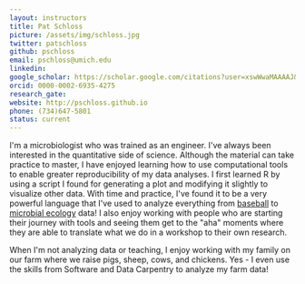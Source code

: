 ```yaml
---
layout: instructors
title: Pat Schloss
picture: /assets/img/schloss.jpg
twitter: patschloss
github: pschloss
email: pschloss@umich.edu
linkedin:
google_scholar: https://scholar.google.com/citations?user=xswWwaMAAAAJ&hl=en
orcid: 0000-0002-6935-4275
research_gate:
website: http://pschloss.github.io
phone: (734)647-5801
status: current
---
```


I'm a microbiologist who was trained as an engineer. I've always been interested in the quantitative side of science. Although the material can take practice to master, I have enjoyed learning how to use computational tools to enable greater reproducibility of my data analyses. I first learned R by using a script I found for generating a plot and modifying it slightly to visualize other data. With time and practice, I've found it to be a very powerful language that I've used to analyze everything from [baseball](http://www.riffomonas.org/2018_asb/) to [microbial ecology](http://www.riffomonas.org/minimalR/) data! I also enjoy working with people who are starting their journey with tools and seeing them get to the "aha" moments where they are able to translate what we do in a workshop to their own research.

When I'm not analyzing data or teaching, I enjoy working with my family on our farm where we raise pigs, sheep, cows, and chickens. Yes - I even use the skills from Software and Data Carpentry to analyze my farm data!
